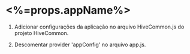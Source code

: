 <%=props.appName%>
=================

1) Adicionar configurações da aplicação no arquivo HiveCommon.js do projeto HiveCommon.

2) Descomentar provider 'appConfig' no arquivo app.js.
